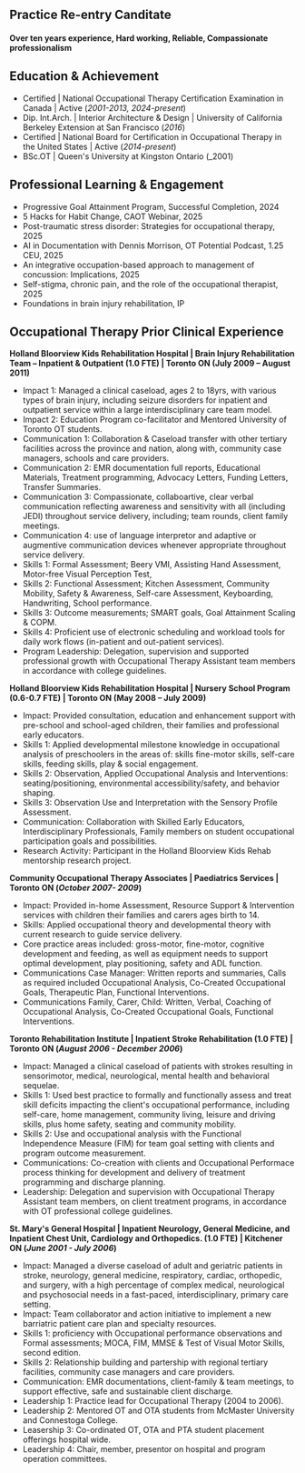## Practice Re-entry Canditate

#### Over ten years experience, Hard working, Reliable, Compassionate professionalism


## Education & Achievement
- Certified | National Occupational Therapy Certification Examination in Canada | Active (_2001-2013, 2024-present_) 
- Dip. Int.Arch. | Interior Architecture & Design | University of California Berkeley Extension at San Francisco (_2016_)
- Certified | National Board for Certification in Occupational Therapy in the United States | Active (_2014-present_)
- BSc.OT | Queen's University at Kingston Ontario (_2001)

## Professional Learning & Engagement
- Progressive Goal Attainment Program, Successful Completion, 2024
- 5 Hacks for Habit Change, CAOT Webinar, 2025
- Post-traumatic stress disorder: Strategies for occupational therapy, 2025
- AI in Documentation with Dennis Morrison, OT Potential Podcast, 1.25 CEU, 2025
- An integrative occupation-based approach to management of concussion: Implications, 2025
- Self-stigma, chronic pain, and the role of the occupational therapist, 2025 
- Foundations in brain injury rehabilitation, IP

## Occupational Therapy Prior Clinical Experience

**Holland Bloorview Kids Rehabilitation Hospital | Brain Injury Rehabilitation Team – Inpatient & Outpatient (1.0 FTE) | Toronto ON (July 2009 – August 2011)**
- Impact 1: Managed a clinical caseload, ages 2 to 18yrs, with various types of brain injury, including seizure disorders for inpatient and outpatient service within a large interdisciplinary care team model.
- Impact 2: Education Program co-facilitator and Mentored University of Toronto OT students.
- Communication 1: Collaboration & Caseload transfer with other tertiary facilities across the province and nation, along with, community case managers, schools and care providers.
- Communication 2: EMR documentation full reports, Educational Materials, Treatment programming, Advocacy Letters, Funding Letters, Transfer Summaries.
- Communication 3: Compassionate, collaboartive, clear verbal communication reflecting awareness and sensitivity with all (including JEDI) throughout service delivery, including; team rounds, client family meetings.
- Communication 4: use of language interpretor and adaptive or augmentive communication devices whenever appropriate throughout service delivery.
- Skills 1: Formal Assessment; Beery VMI, Assisting Hand Assessment, Motor-free Visual Perception Test, 
- Skills 2: Functional Assessment; Kitchen Assessment, Community Mobility, Safety & Awareness, Self-care Assessment, Keyboarding, Handwriting, School performance.
- Skills 3: Outcome measurements; SMART goals, Goal Attainment Scaling & COPM.
- Skills 4: Proficient use of electronic scheduling and workload tools for daily work flows (in-patient and out-patient services).
- Program Leadership: Delegation, supervision and supported professional growth with Occupational Therapy Assistant team members in accordance with college guidelines.

**Holland Bloorview Kids Rehabilitation Hospital | Nursery School Program (0.6-0.7 FTE) | Toronto ON (May 2008 – July 2009)**
- Impact: Provided consultation, education and enhancement support with pre-school and school-aged children, their families and professional early educators.
- Skills 1: Applied developmental milestone knowledge in occupational analysis of preschoolers in the areas of: skills fine-motor skills, self-care skills, feeding skills, play & social engagement.
- Skills 2: Observation, Applied Occupational Analysis and Interventions: seating/positioning, environmental accessibility/safety, and behavior shaping.
- Skills 3: Observation Use and Interpretation with the Sensory Profile Assessment.
- Communication: Collaboration with Skilled Early Educators, Interdisciplinary Professionals, Family members on student occupational participation goals and possibilities.
- Research Activity: Participant in the Holland Bloorview Kids Rehab mentorship research project.

**Community Occupational Therapy Associates | Paediatrics Services | Toronto ON (_October 2007- 2009_)**
- Impact: Provided in-home Assessment, Resource Support & Intervention services with children their families and carers ages birth to 14.
- Skills: Applied occupational theory and developmental theory with current research to guide service delivery.
- Core practice areas included: gross-motor, fine-motor, cognitive development and feeding, as well as equipment needs to support optimal development, play positioning, safety and ADL function.
- Communications Case Manager: Written reports and summaries, Calls as required included Occupational Analysis, Co-Created Occupational Goals, Therapeutic Plan, Functional Interventions.
- Communications Family, Carer, Child: Written, Verbal, Coaching of Occupational Analysis, Co-Created Occupational Goals, Functional Interventions.

**Toronto Rehabilitation Institute | Inpatient Stroke Rehabilitation (1.0 FTE) | Toronto ON (_August 2006 - December 2006_)**
- Impact: Managed a clinical caseload of patients with strokes resulting in sensorimotor, medical, neurological, mental health and behavioral sequelae.
- Skills 1: Used best practice to formally and functionally assess and treat skill deficits impacting the client's occupational performance, including self-care, home management, community living, leisure and driving skills, plus home safety, seating and community mobility. 
- Skills 2: Use and occupational analysis with the Functional Independence Measure (FIM) for team goal setting with clients and program outcome measurement.
- Communications: Co-creation with clients and Occupational Performace process thinking for development and delivery of treatment programming and discharge planning.
- Leadership: Delegation and supervision with Occupational Therapy Assistant team members, on client treatment programs, in accordance with OT professional college guidelines.

**St. Mary's General Hospital | Inpatient Neurology, General Medicine, and Inpatient Chest Unit, Cardiology and Orthopedics. (1.0 FTE) | Kitchener ON (_June 2001 - July 2006_)**
- Impact: Managed a diverse caseload of adult and geriatric patients in stroke, neurology, general medicine, respiratory, cardiac, orthopedic, and surgery, with a high percentage of complex medical, neurological and psychosocial needs in a fast-paced, interdisciplinary, primary care setting.
- Impact: Team collaborator and action initiative to implement a new barriatric patient care plan and specialty resources.  
- Skills 1: proficiency with Occupational performance observations and Formal assessments; MOCA, FIM, MMSE & Test of Visual Motor Skills, second edition.
- Skills 2: Relationship building and partership with regional tertiary facilities, community case managers and care providers.
- Communication: EMR documentations, client-family & team meetings, to support effective, safe and sustainable client discharge.
- Leadership 1: Practice lead for Occupational Therapy (2004 to 2006).
- Leadership 2: Mentored OT and OTA students from McMaster University and Connestoga College.
- Leasership 3: Co-ordinated OT, OTA and PTA student placement offerings hospital wide.
- Leadership 4: Chair, member, presentor on hospital and program operation committees.


  





